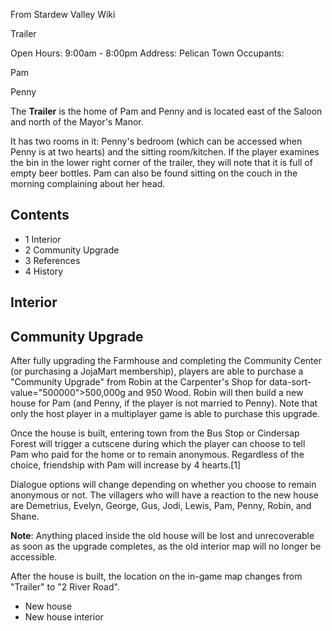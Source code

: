 From Stardew Valley Wiki

Trailer

Open Hours: 9:00am - 8:00pm Address: Pelican Town Occupants:

Pam

Penny

The **Trailer** is the home of Pam and Penny and is located east of the Saloon and north of the Mayor's Manor.

It has two rooms in it: Penny's bedroom (which can be accessed when Penny is at two hearts) and the sitting room/kitchen. If the player examines the bin in the lower right corner of the trailer, they will note that it is full of empty beer bottles. Pam can also be found sitting on the couch in the morning complaining about her head.

## Contents

- 1 Interior
- 2 Community Upgrade
- 3 References
- 4 History

## Interior

## Community Upgrade

After fully upgrading the Farmhouse and completing the Community Center (or purchasing a JojaMart membership), players are able to purchase a "Community Upgrade" from Robin at the Carpenter's Shop for data-sort-value="500000"&gt;500,000g and 950 Wood. Robin will then build a new house for Pam (and Penny, if the player is not married to Penny). Note that only the host player in a multiplayer game is able to purchase this upgrade.

Once the house is built, entering town from the Bus Stop or Cindersap Forest will trigger a cutscene during which the player can choose to tell Pam who paid for the home or to remain anonymous. Regardless of the choice, friendship with Pam will increase by 4 hearts.\[1]

Dialogue options will change depending on whether you choose to remain anonymous or not. The villagers who will have a reaction to the new house are Demetrius, Evelyn, George, Gus, Jodi, Lewis, Pam, Penny, Robin, and Shane.

**Note**: Anything placed inside the old house will be lost and unrecoverable as soon as the upgrade completes, as the old interior map will no longer be accessible.

After the house is built, the location on the in-game map changes from "Trailer" to "2 River Road".

- New house
- New house interior